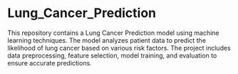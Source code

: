 # Lung_Cancer_Prediction
This repository contains a Lung Cancer Prediction model using machine learning techniques. The model analyzes patient data to predict the likelihood of lung cancer based on various risk factors. The project includes data preprocessing, feature selection, model training, and evaluation to ensure accurate predictions.
